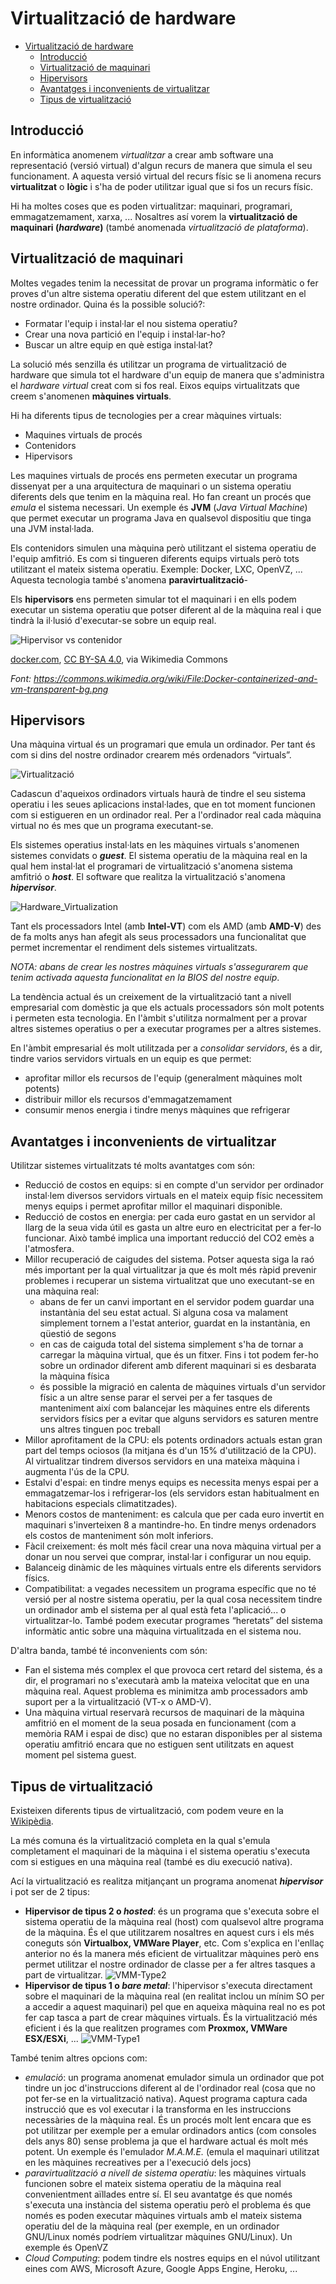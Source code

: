 # Virtualització de hardware
- [Virtualització de hardware](#virtualització-de-hardware)
  - [Introducció](#introducció)
  - [Virtualització de maquinari](#virtualització-de-maquinari)
  - [Hipervisors](#hipervisors)
  - [Avantatges i inconvenients de virtualitzar](#avantatges-i-inconvenients-de-virtualitzar)
  - [Tipus de virtualització](#tipus-de-virtualització)

## Introducció
En informàtica anomenem _virtualitzar_ a crear amb software una representació (versió virtual) d'algun recurs de manera que simula el seu funcionament. A aquesta versió virtual del recurs físic se li anomena recurs **virtualitzat** o **lògic** i s'ha de poder utilitzar igual que si fos un recurs físic.

Hi ha moltes coses que es poden virtualitzar: maquinari, programari, emmagatzemament, xarxa, ... Nosaltres así vorem la **virtualització de maquinari (_hardware_)** (també anomenada _virtualització de plataforma_).

## Virtualització de maquinari
Moltes vegades tenim la necessitat de provar un programa informàtic o fer proves d'un altre sistema operatiu diferent del que estem utilitzant en el nostre ordinador. Quina és la possible solució?:
- Formatar l'equip i instal·lar el nou sistema operatiu? 
- Crear una nova partició en l'equip i instal·lar-ho? 
- Buscar un altre equip en què estiga instal·lat?

La solució més senzilla és utilitzar un programa de virtualització de hardware que simula tot el hardware d'un equip de manera que s'administra el _hardware virtual_ creat com si fos real. Eixos equips virtualitzats que creem s'anomenen **màquines virtuals**.

Hi ha diferents tipus de tecnologies per a crear màquines virtuals:
- Maquines virtuals de procés
- Contenidors
- Hipervisors

Les maquines virtuals de procés ens permeten executar un programa dissenyat per a una arquitectura de maquinari o un sistema operatiu diferents dels que tenim en la màquina real. Ho fan creant un procés que _emula_ el sistema necessari. Un exemple és **JVM** (_Java Virtual Machine_) que permet executar un programa Java en qualsevol dispositiu que tinga una JVM instal·lada.

Els contenidors simulen una màquina però utilitzant el sistema operatiu de l'equip amfitrió. Es com si tingueren diferents equips virtuals però tots utilitzant el mateix sistema operatiu. Exemple: Docker, LXC, OpenVZ, ... Aquesta tecnologia també s'anomena **paravirtualització**-

Els **hipervisors** ens permeten simular tot el maquinari i en ells podem executar un sistema operatiu que potser diferent al de la màquina real i que tindrà la il·lusió d'executar-se sobre un equip real.

![Hipervisor vs contenidor](https://upload.wikimedia.org/wikipedia/commons/0/0a/Docker-containerized-and-vm-transparent-bg.png)

<a href="https://commons.wikimedia.org/wiki/File:Docker-containerized-and-vm-transparent-bg.png">docker.com</a>, <a href="https://creativecommons.org/licenses/by-sa/4.0">CC BY-SA 4.0</a>, via Wikimedia Commons

<cite>Font: https://commons.wikimedia.org/wiki/File:Docker-containerized-and-vm-transparent-bg.png</cite>

## Hipervisors
Una màquina virtual és un programari que emula un ordinador. Per tant és com si dins del nostre ordinador crearem més ordenadors “virtuals”.

![Virtualització](http://upload.wikimedia.org/wikipedia/commons/6/6e/Virtualization.JPG)

Cadascun d'aqueixos ordinadors virtuals haurà de tindre el seu sistema operatiu i les seues aplicacions instal·lades, que en tot moment funcionen com si estigueren en un ordinador real. Per a l'ordinador real cada màquina virtual no és mes que un programa executant-se.

Els sistemes operatius instal·lats en les màquines virtuals s'anomenen sistemes convidats o _**guest**_. El sistema operatiu de la màquina real en la qual hem instal·lat el programari de virtualització s'anomena sistema amfitrió o _**host**_. El software que realitza la virtualització s'anomena _**hipervisor**_.

![Hardware_Virtualization](http://upload.wikimedia.org/wikipedia/commons/thumb/0/08/Hardware_Virtualization_%28copy%29.svg/512px-Hardware_Virtualization_%28copy%29.svg.png)

Tant els processadors Intel (amb **Intel-VT**) com els AMD (amb **AMD-V**) des de fa molts anys han afegit als seus processadors una funcionalitat que permet incrementar el rendiment dels sistemes virtualitzats. 

_NOTA: abans de crear les nostres màquines virtuals s'assegurarem que tenim activada aquesta funcionalitat en la BIOS del nostre equip_.

La tendència actual és un creixement de la virtualització tant a nivell empresarial com domèstic ja que els actuals processadors són molt potents i permeten esta tecnologia. En l'àmbit s'utilitza normalment per a provar altres sistemes operatius o per a executar programes per a altres sistemes.

En l'àmbit empresarial és molt utilitzada per a _consolidar servidors_, és a dir, tindre varios servidors virtuals en un equip es que permet:
- aprofitar millor els recursos de l'equip (generalment màquines molt potents)
- distribuir millor els recursos d'emmagatzemament
- consumir menos energia i tindre menys màquines que refrigerar

## Avantatges i inconvenients de virtualitzar
Utilitzar sistemes virtualitzats té molts avantatges com són:

* Reducció de costos en equips: si en compte d'un servidor per ordinador instal·lem diversos servidors virtuals en el mateix equip físic necessitem menys equips i permet aprofitar millor el maquinari disponible.
* Reducció de costos en energia: per cada euro gastat en un servidor al llarg de la seua vida útil es gasta un altre euro en electricitat per a fer-lo funcionar. Això també implica una important reducció del CO2 emès a l'atmosfera.
* Millor recuperació de caigudes del sistema. Potser aquesta siga la raó més important per la qual virtualitzar ja que és molt més ràpid prevenir problemes i recuperar un sistema virtualitzat que uno executant-se en una màquina real:
  * abans de fer un canvi important en el servidor podem guardar una instantània del seu estat actual. Si alguna cosa va malament simplement tornem a l'estat anterior, guardat en la instantània, en qüestió de segons
  * en cas de caiguda total del sistema simplement s'ha de tornar a carregar la màquina virtual, que és un fitxer. Fins i tot podem fer-ho sobre un ordinador diferent amb diferent maquinari si es desbarata la màquina física
  * és possible la migració en calenta de màquines virtuals d'un servidor físic a un altre sense parar el servei per a fer tasques de manteniment així com balancejar les màquines entre els diferents servidors físics per a evitar que alguns servidors es saturen mentre uns altres tinguen poc treball
* Millor aprofitament de la CPU: els potents ordinadors actuals estan gran part del temps ociosos (la mitjana és d'un 15% d'utilització de la CPU). Al virtualitzar tindrem diversos servidors en una mateixa màquina i augmenta l'ús de la CPU.
* Estalvi d'espai: en tindre menys equips es necessita menys espai per a emmagatzemar-los i refrigerar-los (els servidors estan habitualment en habitacions especials climatitzades).
* Menors costos de manteniment: es calcula que per cada euro invertit en maquinari s'inverteixen 8 a mantindre-ho. En tindre menys ordenadors els costos de manteniment són molt inferiors.
* Fàcil creixement: és molt més fàcil crear una nova màquina virtual per a donar un nou servei que comprar, instal·lar i configurar un nou equip.
* Balanceig dinàmic de les màquines virtuals entre els diferents servidors físics.
* Compatibilitat: a vegades necessitem un programa específic que no té versió per al nostre sistema operatiu, per la qual cosa necessitem tindre un ordinador amb el sistema per al qual està feta l'aplicació... o virtualitzar-lo. També podem executar programes “heretats” del sistema informàtic antic sobre una màquina virtualitzada en el sistema nou.

D'altra banda, també té inconvenients com són:
* Fan el sistema més complex el que provoca cert retard del sistema, és a dir, el programari no s'executarà amb la mateixa velocitat que en una màquina real. Aquest problema es minimitza amb processadors amb suport per a la virtualització (VT-x o AMD-V).
* Una màquina virtual reservarà recursos de maquinari de la màquina amfitrió en el moment de la seua posada en funcionament (com a memòria RAM i espai de disc) que no estaran disponibles per al sistema operatiu amfitrió encara que no estiguen sent utilitzats en aquest moment pel sistema guest.

## Tipus de virtualització
Existeixen diferents tipus de virtualització, com podem veure en la [Wikipèdia](http://es.wikipedia.org/wiki/M%C3%A1quina_virtual#T.C3.A9cnicas).

La més comuna és la virtualització completa en la qual s'emula completament el maquinari de la màquina i el sistema operatiu s'executa com si estigues en una màquina real (també es diu execució nativa).

Ací la virtualització es realitza mitjançant un programa anomenat _**hipervisor**_ i pot ser de 2 tipus:
* **Hipervisor de tipus 2 o _hosted_**: és un programa que s'executa sobre el sistema operatiu de la màquina real (host) com qualsevol altre programa de la màquina. És el que utilitzarem nosaltres en aquest curs i els més coneguts són **Virtualbox, VMWare Player**, etc. Com s'explica en l'enllaç anterior no és la manera més eficient de virtualitzar màquines però ens permet utilitzar el nostre ordinador de classe per a fer altres tasques a part de virtualitzar.
![VMM-Type2](https://upload.wikimedia.org/wikipedia/commons/1/1a/VMM-Type2.JPG)
* **Hipervisor de tipus 1 o _bare metal_**: l'hipervisor s'executa directament sobre el maquinari de la màquina real (en realitat inclou un mínim SO per a accedir a aquest maquinari) pel que en aqueixa màquina real no es pot fer cap tasca a part de crear màquines virtuals. És la virtualització més eficient i és la que realitzen programes com **Proxmox, VMWare ESX/ESXi**, ...
![VMM-Type1](https://upload.wikimedia.org/wikipedia/commons/5/53/VMM-Type1.JPG)

També tenim altres opcions com:
- _emulació_: un programa anomenat emulador simula un ordinador que pot tindre un joc d'instruccions diferent al de l'ordinador real (cosa que no pot fer-se en la virtualització nativa). Aquest programa captura cada instrucció que es vol executar i la transforma en les instruccions necessàries de la màquina real. És un procés molt lent encara que es pot utilitzar per exemple per a emular ordinadors antics (com consoles dels anys 80) sense problema ja que el hardware actual és molt més potent. Un exemple és l'emulador _M.A.M.E._ (emula el maquinari utilitzat en les màquines recreatives per a l'execució dels jocs)
- _paravirtualització a nivell de sistema operatiu_: les màquines virtuals funcionen sobre el mateix sistema operatiu de la màquina real convenientment aïllades entre sí. El seu avantatge és que només s'executa una instància del sistema operatiu però el problema és que només es poden executar màquines virtuals amb el mateix sistema operatiu del de la màquina real (per exemple, en un ordinador GNU/Linux només podríem virtualitzar màquines GNU/Linux). Un exemple és OpenVZ
- _Cloud Computing_: podem tindre els nostres equips en el núvol utilitzant eines com AWS, Microsoft Azure, Google Apps Engine, Heroku, ...